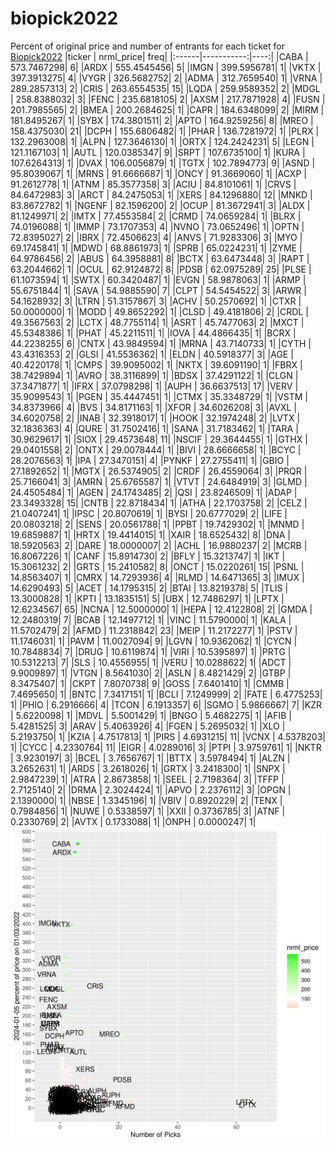 # biopick2022
Percent of original price and number of entrants for each ticket for [Biopick2022](https://twitter.com/hashtag/Biopick2022)
|ticker |  nrml_price| freq|
|:------|-----------:|----:|
|CABA   | 573.7467298|    6|
|ARDX   | 555.4545456|    5|
|IMGN   | 399.5956781|    1|
|VKTX   | 397.3913275|    4|
|VYGR   | 326.5682752|    2|
|ADMA   | 312.7659540|    1|
|VRNA   | 289.2857313|    2|
|CRIS   | 263.6554535|   15|
|LQDA   | 259.9589352|    2|
|MDGL   | 258.8388032|    3|
|FENC   | 235.6818105|    2|
|AXSM   | 217.7871928|    4|
|FUSN   | 201.7985565|    2|
|BMEA   | 200.2684625|    1|
|CAPR   | 184.6348099|    2|
|MIRM   | 181.8495267|    1|
|SYBX   | 174.3801511|    2|
|APTO   | 164.9259256|    8|
|MREO   | 158.4375030|   21|
|DCPH   | 155.6806482|    1|
|PHAR   | 136.7281972|    1|
|PLRX   | 132.2963008|    1|
|ALPN   | 127.3646130|    1|
|ORTX   | 124.2424231|    5|
|LEGN   | 121.1167103|    1|
|AUTL   | 120.0385347|    9|
|SRPT   | 107.6735100|    1|
|KURA   | 107.6264313|    1|
|DVAX   | 106.0056879|    1|
|TGTX   | 102.7894773|    9|
|ASND   |  95.8039067|    1|
|MRNS   |  91.6666687|    1|
|ONCY   |  91.3669060|    1|
|ACXP   |  91.2612778|    1|
|ATNM   |  85.3577358|    3|
|ACIU   |  84.8101061|    1|
|CRVS   |  84.6472983|    3|
|ARCT   |  84.2475053|    1|
|XERS   |  84.1296880|   12|
|MNKD   |  83.8672782|    1|
|NGENF  |  82.1596200|    2|
|OCUP   |  81.3672941|    3|
|ALDX   |  81.1249971|    2|
|IMTX   |  77.4553584|    2|
|CRMD   |  74.0659284|    1|
|BLRX   |  74.0196088|    1|
|IMMP   |  73.1707353|    4|
|NVNO   |  73.0652496|    1|
|OPTN   |  72.8395027|    2|
|IBRX   |  72.4506623|    4|
|ANVS   |  71.9283306|    3|
|MYO    |  69.1745841|    1|
|MDWD   |  68.8861973|    1|
|SPRB   |  65.0224231|    1|
|ZYME   |  64.9786456|    2|
|ABUS   |  64.3958881|    8|
|BCTX   |  63.6473448|    3|
|RAPT   |  63.2044662|    1|
|OCUL   |  62.9124872|    8|
|PDSB   |  62.0975289|   25|
|PLSE   |  61.1073594|    1|
|SWTX   |  60.3420487|    1|
|EVGN   |  58.9878063|    1|
|ARMP   |  55.6751844|    1|
|SAVA   |  54.9885590|    7|
|CLPT   |  54.5454522|    3|
|ARWR   |  54.1628932|    3|
|LTRN   |  51.3157867|    3|
|ACHV   |  50.2570692|    1|
|CTXR   |  50.0000000|    1|
|MODD   |  49.8652292|    1|
|CLSD   |  49.4181806|    2|
|CRDL   |  49.3567563|    2|
|LCTX   |  48.7755114|    1|
|ASRT   |  45.7477063|    2|
|MXCT   |  45.5348386|    1|
|PHAT   |  45.2211511|    1|
|IOVA   |  44.4866435|    1|
|BCRX   |  44.2238255|    6|
|CNTX   |  43.9849594|    1|
|MRNA   |  43.7140733|    1|
|CYTH   |  43.4316353|    2|
|GLSI   |  41.5536362|    1|
|ELDN   |  40.5918377|    3|
|AGE    |  40.4220178|    1|
|CMPS   |  39.9095002|    1|
|NKTX   |  39.6091190|    1|
|FBRX   |  38.7429894|    1|
|AVRO   |  38.3116899|    1|
|BDSX   |  37.4291122|    1|
|CLGN   |  37.3471877|    1|
|IFRX   |  37.0798298|    1|
|AUPH   |  36.6637513|   17|
|VERV   |  35.9099543|    1|
|PGEN   |  35.4447451|    1|
|CTMX   |  35.3348729|    1|
|VSTM   |  34.8373966|    4|
|BVS    |  34.8171163|    1|
|XFOR   |  34.6026208|    3|
|AVXL   |  34.6020758|    2|
|INAB   |  32.3918017|    1|
|HOOK   |  32.1974248|    2|
|LVTX   |  32.1836363|    4|
|QURE   |  31.7502416|    1|
|SANA   |  31.7183462|    1|
|TARA   |  30.9629617|    1|
|SIOX   |  29.4573648|   11|
|NSCIF  |  29.3644455|    1|
|GTHX   |  29.0401558|    2|
|ONTX   |  29.0078444|    1|
|BIVI   |  28.6666658|    1|
|BCYC   |  28.2076563|    1|
|IPA    |  27.3470151|    4|
|PYNKF  |  27.2755411|    1|
|GBIO   |  27.1892652|    1|
|MGTX   |  26.5374905|    2|
|CRDF   |  26.4559064|    3|
|PRQR   |  25.7166041|    3|
|AMRN   |  25.6765587|    1|
|VTVT   |  24.6484919|    3|
|GLMD   |  24.4505484|    1|
|AGEN   |  24.1743485|    2|
|QSI    |  23.8246509|    1|
|ADAP   |  23.3493328|   15|
|CNTB   |  22.8718434|    1|
|ATHA   |  22.1703758|    2|
|CELZ   |  21.0407241|    1|
|IPSC   |  20.8070619|    1|
|BYSI   |  20.6777029|    2|
|LIFE   |  20.0803218|    2|
|SENS   |  20.0561788|    1|
|PPBT   |  19.7429302|    1|
|MNMD   |  19.6859887|    1|
|HRTX   |  19.4414015|    1|
|XAIR   |  18.6525432|    8|
|DNA    |  18.5920563|    2|
|DARE   |  18.0000007|    2|
|ACHL   |  16.9880237|    2|
|MCRB   |  16.8067226|    1|
|CANF   |  15.8914730|    2|
|BFLY   |  15.3213747|    1|
|IKT    |  15.3061232|    2|
|GRTS   |  15.2410582|    8|
|ONCT   |  15.0220261|   15|
|PSNL   |  14.8563407|    1|
|CMRX   |  14.7293936|    4|
|RLMD   |  14.6471365|    3|
|IMUX   |  14.6290493|    5|
|ACET   |  14.1795315|    2|
|BTAI   |  13.8219378|    5|
|TLIS   |  13.3000828|    1|
|KPTI   |  13.1835151|    5|
|UBX    |  12.7486297|    1|
|LPTX   |  12.6234567|   65|
|NCNA   |  12.5000000|    1|
|HEPA   |  12.4122808|    2|
|GMDA   |  12.2480319|    7|
|BCAB   |  12.1497712|    1|
|VINC   |  11.5790000|    1|
|KALA   |  11.5702479|    2|
|AFMD   |  11.2318842|   23|
|MEIP   |  11.2172277|    1|
|PSTV   |  11.1746031|    1|
|PAVM   |  11.0027094|    9|
|LGVN   |  10.9362062|    1|
|CYCN   |  10.7848834|    7|
|DRUG   |  10.6119874|    1|
|VIRI   |  10.5395897|    1|
|PRTG   |  10.5312213|    7|
|SLS    |  10.4556955|    1|
|VERU   |  10.0288622|    1|
|ADCT   |   9.9009897|    1|
|VTGN   |   8.5641030|    2|
|ASLN   |   8.4821429|    2|
|GTBP   |   8.3475407|    1|
|CKPT   |   7.8070738|    9|
|GOSS   |   7.6401410|    1|
|CMMB   |   7.4695650|    1|
|BNTC   |   7.3417151|    1|
|BCLI   |   7.1249999|    2|
|FATE   |   6.4775253|    1|
|PHIO   |   6.2916666|    4|
|TCON   |   6.1913357|    6|
|SGMO   |   5.9866667|    7|
|KZR    |   5.6220098|    1|
|MDVL   |   5.5001429|    1|
|BNGO   |   5.4682275|    1|
|AFIB   |   5.4281525|    3|
|ARAV   |   5.4063926|    4|
|FGEN   |   5.2695032|    1|
|XLO    |   5.2193750|    1|
|KZIA   |   4.7517813|    1|
|PIRS   |   4.6931215|   11|
|VCNX   |   4.5378203|    1|
|CYCC   |   4.2330764|   11|
|EIGR   |   4.0289016|    3|
|PTPI   |   3.9759761|    1|
|NKTR   |   3.9230197|    3|
|BCEL   |   3.7656767|    1|
|BTTX   |   3.5978494|    1|
|ALZN   |   3.2652631|    1|
|ARDS   |   3.2618026|    1|
|GRTX   |   3.2418300|    1|
|SNPX   |   2.9847239|    1|
|ATRA   |   2.8673858|    1|
|SEEL   |   2.7198364|    3|
|TFFP   |   2.7125140|    2|
|DRMA   |   2.3024424|    1|
|APVO   |   2.2376112|    3|
|OPGN   |   2.1390000|    1|
|NBSE   |   1.3345196|    1|
|VBIV   |   0.8920229|    2|
|TENX   |   0.7984856|    1|
|NUWE   |   0.5338597|    1|
|XXII   |   0.3736785|    3|
|ATNF   |   0.2330769|    2|
|AVTX   |   0.1733088|    1|
|ONPH   |   0.0000247|    1|
![retvspicks](biopicks.png?raw=true)
